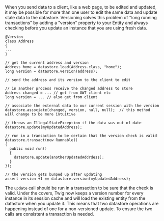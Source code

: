 When you send data to a client, like a web page, to be edited and updated, it may be possible for more than one user to edit the same data and update stale data to the datastore.  Versioning solves this problem of "long running transactions" by adding a "version" property to your Entity and always checking before you update an instance that you are using fresh data.

```
@Version
class Address
{
...
}

// get the current address and version
Address home = datastore.load(Address.class, "home");
long version = datastore.version(address);

// send the address and its version to the client to edit

// in another process receive the changed address to store
Address changed = ... // get from GWT client etc
long version = ... // also get from client

// associate the external data to our current session with the version
datastore.associate(changed, version, null, null);  // this method will change to be more intuitive

// throws an IllegalStateException if the data was out of date
datastore.update(myUpdatedAddress);

// run in a transaction to be certain that the version check is valid
datastore.transact(new Runnable()
{
  public void run()
  {
    datastore.update(anotherUpdatedAddrdess);
  }
});

// the version gets bumped up after updating
assert version +1 == datastore.version(myUpdatedAddress);

```

The `update` call should be run in a transaction to be sure that the check is valid.  Under the covers, Twig now keeps a version number for every instance in its session cache and will load the existing entity from the datastore when you update it.  This means that two datastore operations are happening instead of one for a non-versioned update.  To ensure the two calls are consistent a transaction is needed.